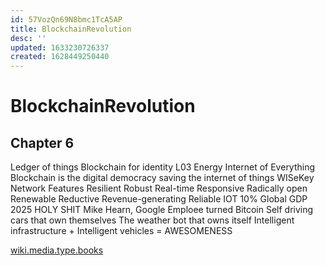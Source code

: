 ```yaml
---
id: 57VozQn69N8bmc1TcA5AP
title: BlockchainRevolution
desc: ''
updated: 1633230726337
created: 1628449250440
---
```

# BlockchainRevolution
Chapter 6
---------

Ledger of things Blockchain for identity L03 Energy Internet of Everything Blockchain is the digital democracy saving the internet of things WISeKey Network Features Resilient Robust Real-time Responsive Radically open Renewable Reductive Revenue-generating Reliable IOT 10% Global GDP 2025 HOLY SHIT Mike Hearn, Google Emploee turned Bitcoin Self driving cars that own themselves The weather bot that owns itself Intelligent infrastructure + Intelligent vehicles = AWESOMENESS

[wiki.media.type.books](../Type/books.md)
